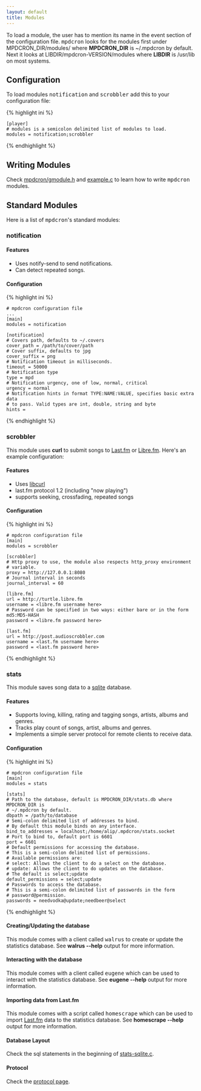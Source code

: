 ```yaml
---
layout: default
title: Modules
---
```


To load a module, the user has to mention its name in the event section of the
configuration file. <tt>mpdcron</tt> looks for the modules first under
MPDCRON\_DIR/modules/ where **MPDCRON\_DIR** is ~/.mpdcron by default. Next it
looks at LIBDIR/mpdcron-VERSION/modules where **LIBDIR** is /usr/lib on most
systems.

## Configuration
To load modules <tt>notification</tt> and <tt>scrobbler</tt> add this to your configuration file:

{% highlight ini %}

    [player]
    # modules is a semicolon delimited list of modules to load.
    modules = notification;scrobbler

{% endhighlight %}

## Writing Modules
Check [mpdcron/gmodule.h](http://github.com/alip/mpdcron/blob/master/src/gmodule/gmodule.h) and
[example.c](http://github.com/alip/mpdcron/blob/master/conf/modules/example.c) to learn how to write
<tt>mpdcron</tt> modules.

## Standard Modules
Here is a list of <tt>mpdcron</tt>'s standard modules:

### notification

#### Features
- Uses notify-send to send notifications.
- Can detect repeated songs.

#### Configuration

{% highlight ini %}

    # mpdcron configuration file
    ...
    [main]
    modules = notification

    [notification]
    # Covers path, defaults to ~/.covers
    cover_path = /path/to/cover/path
    # Cover suffix, defaults to jpg
    cover_suffix = png
    # Notification timeout in milliseconds.
    timeout = 50000
    # Notification type
    type = mpd
    # Notification urgency, one of low, normal, critical
    urgency = normal
    # Notification hints in format TYPE:NAME:VALUE, specifies basic extra data
    # to pass. Valid types are int, double, string and byte
    hints =

{% endhighlight %}

### scrobbler
This module uses **curl** to submit songs to [Last.fm](http://last.fm) or
[Libre.fm](http://libre.fm). Here's an example configuration:

#### Features
- Uses [libcurl](http://curl.haxx.se/)
- last.fm protocol 1.2 (including "now playing")
- supports seeking, crossfading, repeated songs

#### Configuration

{% highlight ini %}

    # mpdcron configuration file
    [main]
    modules = scrobbler

    [scrobbler]
    # Http proxy to use, the module also respects http_proxy environment
    # variable.
    proxy = http://127.0.0.1:8080
    # Journal interval in seconds
    journal_interval = 60

    [libre.fm]
    url = http://turtle.libre.fm
    username = <libre.fm username here>
    # Password can be specified in two ways: either bare or in the form md5:MD5-HASH
    password = <libre.fm password here>

    [last.fm]
    url = http://post.audioscrobbler.com
    username = <last.fm username here>
    password = <last.fm password here>

{% endhighlight %}

### stats
This module saves song data to a [sqlite](http://www.sqlite.org/) database.

#### Features
- Supports loving, killing, rating and tagging songs, artists, albums and genres.
- Tracks play count of songs, artist, albums and genres.
- Implements a simple server protocol for remote clients to receive data.

#### Configuration

{% highlight ini %}

    # mpdcron configuration file
    [main]
    modules = stats

    [stats]
    # Path to the database, default is MPDCRON_DIR/stats.db where MPDCRON_DIR is
    # ~/.mpdcron by default.
    dbpath = /path/to/database
    # Semi-colon delimited list of addresses to bind.
    # By default this module binds on any interface.
    bind_to_addresses = localhost;/home/alip/.mpdcron/stats.socket
    # Port to bind to, default port is 6601
    port = 6601
    # Default permissions for accessing the database.
    # This is a semi-colon delimited list of permissions.
    # Available permissions are:
    # select: Allows the client to do a select on the database.
    # update: Allows the client to do updates on the database.
    # The default is select;update
    default_permissions = select;update
    # Passwords to access the database.
    # This is a semi-colon delimited list of passwords in the form
    # password@permission.
    passwords = needvodka@update;needbeer@select

{% endhighlight %}

#### Creating/Updating the database
This module comes with a client called <tt>walrus</tt> to create or update the
statistics database. See **walrus --help** output for more information.

#### Interacting with the database
This module comes with a client called <tt>eugene</tt> which can be used to
interact with the statistics database. See **eugene --help** output for more
information.

#### Importing data from Last.fm
This module comes with a script called <tt>homescrape</tt> which can be used to
import [Last.fm](http://last.fm) data to the statistics database. See
**homescrape --help** output for more information.

#### Database Layout
Check the sql statements in the beginning of
[stats-sqlite.c](http://github.com/alip/mpdcron/blob/master/src/gmodule/stats/stats-sqlite.c).

#### Protocol
Check the [protocol page](/mpdcron/modules/protocol.html).

<!-- vim: set tw=80 ft=mkd spell spelllang=en sw=4 sts=4 et : -->
